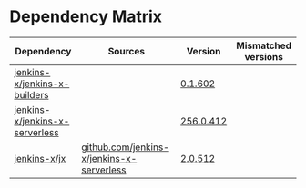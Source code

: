 # Dependency Matrix

Dependency | Sources | Version | Mismatched versions
---------- | ------- | ------- | -------------------
[jenkins-x/jenkins-x-builders](https://github.com/jenkins-x/jenkins-x-builders) |  | [0.1.602]() | 
[jenkins-x/jenkins-x-serverless](https://github.com/jenkins-x/jenkins-x-serverless) |  | [256.0.412](https://github.com/jenkins-x/jenkins-x-serverless/releases/tag/v256.0.412) | 
[jenkins-x/jx](https://github.com/jenkins-x/jx) | [github.com/jenkins-x/jenkins-x-serverless](https://github.com/jenkins-x/jenkins-x-serverless) | [2.0.512](https://github.com/jenkins-x/jx/releases/tag/v2.0.512) | 
